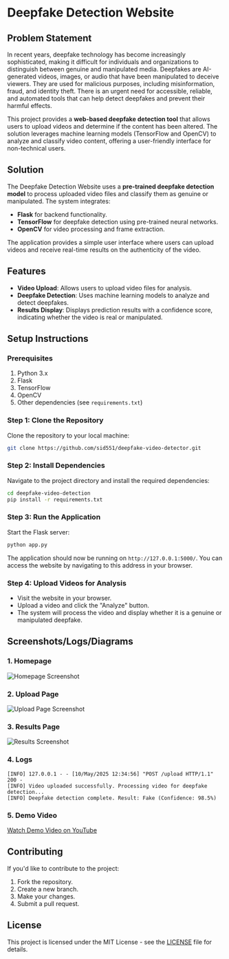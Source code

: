 # Deepfake Detection Website

## Problem Statement

In recent years, deepfake technology has become increasingly sophisticated, making it difficult for individuals and organizations to distinguish between genuine and manipulated media. Deepfakes are AI-generated videos, images, or audio that have been manipulated to deceive viewers. They are used for malicious purposes, including misinformation, fraud, and identity theft. There is an urgent need for accessible, reliable, and automated tools that can help detect deepfakes and prevent their harmful effects.

This project provides a **web-based deepfake detection tool** that allows users to upload videos and determine if the content has been altered. The solution leverages machine learning models (TensorFlow and OpenCV) to analyze and classify video content, offering a user-friendly interface for non-technical users.

## Solution

The Deepfake Detection Website uses a **pre-trained deepfake detection model** to process uploaded video files and classify them as genuine or manipulated. The system integrates:
- **Flask** for backend functionality.
- **TensorFlow** for deepfake detection using pre-trained neural networks.
- **OpenCV** for video processing and frame extraction.

The application provides a simple user interface where users can upload videos and receive real-time results on the authenticity of the video.

## Features

- **Video Upload**: Allows users to upload video files for analysis.
- **Deepfake Detection**: Uses machine learning models to analyze and detect deepfakes.
- **Results Display**: Displays prediction results with a confidence score, indicating whether the video is real or manipulated.

## Setup Instructions

### Prerequisites

1. Python 3.x
2. Flask
3. TensorFlow
4. OpenCV
5. Other dependencies (see `requirements.txt`)

### Step 1: Clone the Repository

Clone the repository to your local machine:
```bash
git clone https://github.com/sid551/deepfake-video-detector.git
```

### Step 2: Install Dependencies

Navigate to the project directory and install the required dependencies:
```bash
cd deepfake-video-detection
pip install -r requirements.txt
```

### Step 3: Run the Application

Start the Flask server:
```bash
python app.py
```

The application should now be running on `http://127.0.0.1:5000/`. You can access the website by navigating to this address in your browser.

### Step 4: Upload Videos for Analysis

- Visit the website in your browser.
- Upload a video and click the "Analyze" button.
- The system will process the video and display whether it is a genuine or manipulated deepfake.

## Screenshots/Logs/Diagrams

### 1. **Homepage**
![Homepage Screenshot](screenshots/homepage.png)

### 2. **Upload Page**
![Upload Page Screenshot](screenshots/upload.png)

### 3. **Results Page**
![Results Screenshot](screenshots/results.png)

### 4. **Logs**
```
[INFO] 127.0.0.1 - - [10/May/2025 12:34:56] "POST /upload HTTP/1.1" 200 -
[INFO] Video uploaded successfully. Processing video for deepfake detection...
[INFO] Deepfake detection complete. Result: Fake (Confidence: 98.5%)
```
### 5. **Demo Video**
[Watch Demo Video on YouTube](https://youtu.be/VPfdcHCr8G4)


## Contributing

If you'd like to contribute to the project:
1. Fork the repository.
2. Create a new branch.
3. Make your changes.
4. Submit a pull request.

## License

This project is licensed under the MIT License - see the [LICENSE](LICENSE) file for details.
